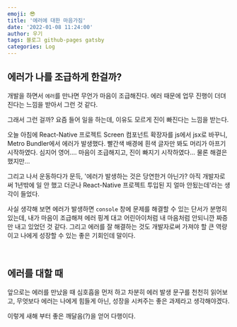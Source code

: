 ```yaml
---
emoji: 😎
title: '에러에 대한 마음가짐'
date: '2022-01-08 11:24:00'
author: 우기
tags: 블로그 github-pages gatsby
categories: Log
---
```


## 에러가 나를 조급하게 한걸까?

개발을 하면서 `에러`를 만나면 무언가 마음이 조급해진다.
에러 때문에 업무 진행이 더뎌진다는 느낌을 받아서 그런 것 같다.

그래서 그런 걸까?
요즘 들어 일을 하는데, 이유도 모르게 진이 빠진다는 느낌을 받는다.

오늘 아침에 React-Native 프로젝트 Screen 컴포넌트 확장자를 js에서 jsx로 바꾸니, Metro Bundler에서 에러가 발생했다.
빨간색 배경에 흰색 글자만 봐도 머리가 아프기 시작하였다. 심지어 영어....
마음이 조급해지고, 진이 빠지기 시작하였다... 물론 해결은 했지만...

그리고 나서 운동하다가 문득, '에러가 발생하는 것은 당연한거 아닌가? 아직 개발자로써 1년밖에 일 안 했고 더군나 React-Native 프로젝트 투입된 지 얼마 안됬는데'라는 생각이 들었다.

사실 생각해 보면 에러가 발생하면 `console` 창에 문제를 해결할 수 있는 단서가 분명히 있는데, 내가 마음이 조급해져 에러 핑계 대고 어린아이처럼 내 마음처럼 안되니깐 짜증만 내고 있었던 것 같다. 그리고 에러를 잘 해결하는 것도 개발자로써 가져야 할 큰 역량이고 나에게 성장할 수 있는 좋은 기회인데 말이다.

<br>

## 에러를 대할 때

앞으로는 에러를 만났을 때 심호흡을 먼저 하고 차분히 에러 발생 문구를 천천히 읽어보고, 무엇보다 에러는 나에게 힘들게 아닌, 성장을 시켜주는 좋은 과제라고 생각해야겠다.

이렇게 새해 부터 좋은 깨달음(?)을 얻어 다행이다.

